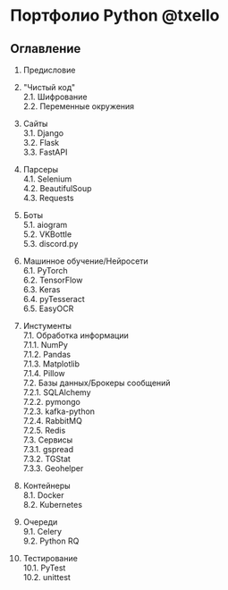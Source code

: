 # Портфолио Python @txello

## Оглавление
1. Предисловие  

2. "Чистый код"  
   2.1. Шифрование  
   2.2. Переменные окружения   
  
3. Сайты  
   3.1. Django  
   3.2. Flask  
   3.3. FastAPI  
  
4. Парсеры  
   4.1. Selenium  
   4.2. BeautifulSoup  
   4.3. Requests  
  
5. Боты  
   5.1. aiogram  
   5.2. VKBottle  
   5.3. discord.py  
  
6. Машинное обучение/Нейросети  
   6.1. PyTorch  
   6.2. TensorFlow  
   6.3. Keras  
   6.4. pyTesseract  
   6.5. EasyOCR  
  
7. Инстументы  
   7.1. Обработка информации  
       7.1.1. NumPy  
       7.1.2. Pandas  
       7.1.3. Matplotlib  
       7.1.4. Pillow  
   7.2. Базы данных/Брокеры сообщений  
       7.2.1. SQLAlchemy  
       7.2.2. pymongo  
       7.2.3. kafka-python  
       7.2.4. RabbitMQ  
       7.2.5. Redis  
   7.3. Сервисы  
       7.3.1. gspread  
       7.3.2. TGStat  
       7.3.3. Geohelper  
  
8. Контейнеры  
   8.1. Docker  
   8.2. Kubernetes   
  
9. Очереди  
   9.1. Celery  
   9.2. Python RQ  
  
10. Тестирование  
   10.1. PyTest  
   10.2. unittest  
